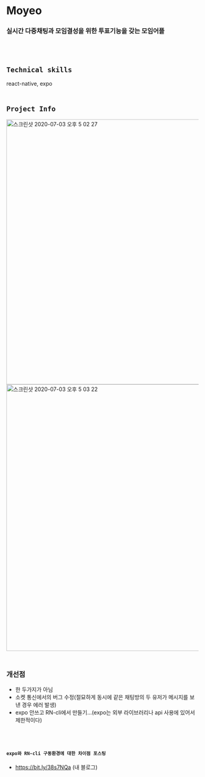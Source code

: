 # Moyeo
### 실시간 다중채팅과 모임결성을 위한 투표기능을 갖는 모임어플
<br/>
<br/>

## `Technical skills`
react-native, expo
<br/>
<br/>

## `Project Info`
<img width="692" alt="스크린샷 2020-07-03 오후 5 02 27" src="https://user-images.githubusercontent.com/46306443/86446498-ff818b00-bd4e-11ea-8e64-ace42a6a347a.png">
<br/>

<img width="696" alt="스크린샷 2020-07-03 오후 5 03 22" src="https://user-images.githubusercontent.com/46306443/86446607-22ac3a80-bd4f-11ea-9863-f7037114acd8.png">
<br/>
<br/>



## `개선점`
- 한 두가지가 아님
- 소켓 통신에서의 버그 수정(절묘하게 동시에 같은 채팅방의 두 유저가 메시지를 보낸 경우 에러 발생)
- expo 안쓰고 RN-cli에서 만들기...(expo는 외부 라이브러리나 api 사용에 있어서 제한적이다)
<br/>
<br/>

#### `expo와 RN-cli 구동환경에 대한 차이점 포스팅`
- https://bit.ly/38s7NQa (내 블로그)
